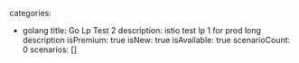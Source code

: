 categories:
  - golang
title: Go Lp Test 2
description: istio test lp 1 for prod long description
isPremium: true
isNew: true
isAvailable: true
scenarioCount: 0
scenarios: []
